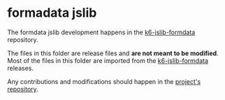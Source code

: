 # formadata jslib

The formdata jslib development happens in the [k6-jslib-formdata](https://github.com/grafana/k6-jslib-formdata) repository.

The files in this folder are release files and **are not meant to be modified**. Most of the files in this folder are imported from the [k6-jslib-formdata](https://github.com/grafana/k6-jslib-formdata) releases.

Any contributions and modifications should happen in the [project's repository](https://github.com/grafana/k6-jslib-formdata).  
